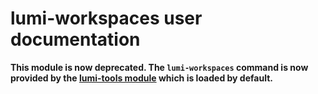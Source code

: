 # lumi-workspaces user documentation

**This module is now deprecated. The `lumi-workspaces` command is now provided by the
[lumi-tools module](../lumi-tools) which is loaded by default.**
